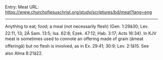Entry: Meat
URL: https://www.churchofjesuschrist.org/study/scriptures/bd/meat?lang=eng

---

Anything to eat; food; a meal (not necessarily flesh) (Gen. 1:29â30; Lev. 22:11, 13; 2Â Sam. 13:5; Isa. 62:8; Ezek. 47:12; Hab. 3:17; Acts 16:34). In KJV meat is sometimes used to connote an offering made of grain (âmeat offeringâ) but no flesh is involved, as in Ex. 29:41; 30:9; Lev. 2:1â15. See also Alma 8:21â22.
